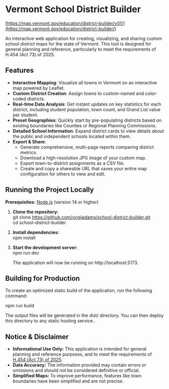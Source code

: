 # **Vermont School District Builder**

[https://map.vermont.gov/education/district-builder/v01/](https://map.vermont.gov/education/district-builder/)

An interactive web application for creating, visualizing, and sharing custom school district maps for the state of Vermont. This tool is designed for general planning and reference, particularly to meet the requirements of H.454 (Act 73\) of 2025\.

## **Features**

* **Interactive Mapping**: Visualize all towns in Vermont on an interactive map powered by Leaflet.
* **Custom District Creation**: Assign towns to custom-named and color-coded districts.
* **Real-time Data Analysis**: Get instant updates on key statistics for each district, including student population, town count, and Grand List value per student.
* **Preset Geographies**: Quickly start by pre-populating districts based on existing boundaries like Counties or Regional Planning Commissions.
* **Detailed School Information**: Expand district cards to view details about the public and independent schools located within them.
* **Export & Share**:
    * Generate comprehensive, multi-page reports comparing district metrics.
    * Download a high-resolution JPG image of your custom map.
    * Export town-to-district assignments as a CSV file.
    * Create and copy a shareable URL that saves your entire map configuration for others to view and edit.


## **Running the Project Locally**

**Prerequisites:** [Node.js](https://nodejs.org/) (version 14 or higher)

1. **Clone the repository:**  
   git clone https://github.com/vcgijadams/school-district-builder.git  
   cd school-district-builder

2. **Install dependencies:**  
   npm install

3. **Start the development server:**  
   npm run dev

   The application will now be running on http://localhost:5173.

## **Building for Production**

To create an optimized static build of the application, run the following command:

npm run build

The output files will be generated in the dist/ directory. You can then deploy this directory to any static hosting service..

## **Notice & Disclaimer**

* **Informational Use Only:** This application is intended for general planning and reference purposes, and to meet the requirements of [H.454 (Act 73\) of 2025](https://legislature.vermont.gov/bill/status/2026/H.454).  
* **Data Accuracy:** The information provided may contain errors or omissions and should not be considered definitive or official.  
* **Simplified Maps:** To improve performance, features like town boundaries have been simplified and are not precise.

